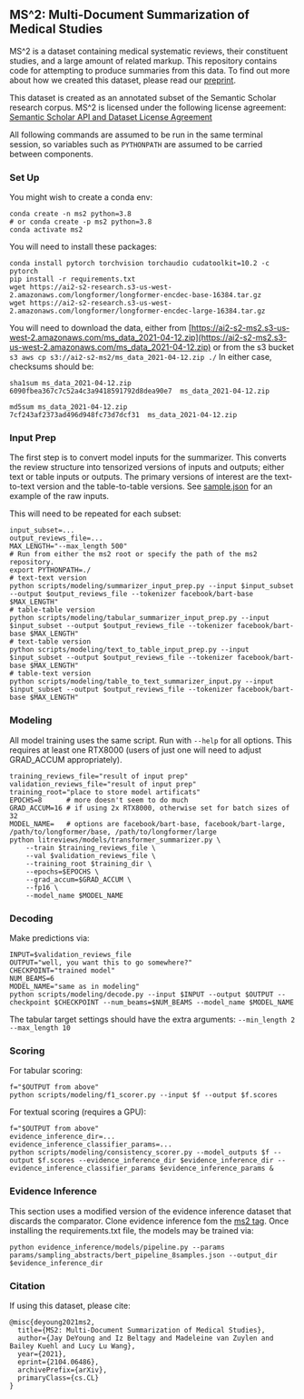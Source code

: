 ## MS^2: Multi-Document Summarization of Medical Studies

MS^2 is a dataset containing medical systematic reviews, their constituent studies, and a large amount of related markup. This repository contains code for attempting to produce summaries from this data. To find out more about how we created this dataset, please read our [preprint](https://arxiv.org/abs/2104.06486).

This dataset is created as an annotated subset of the Semantic Scholar research corpus. MS^2 is licensed under the following license agreement: [Semantic Scholar API and Dataset License Agreement](http://s2-public-api-prod.us-west-2.elasticbeanstalk.com/corpus/legal/)

All following commands are assumed to be run in the same terminal session, so variables such as `PYTHONPATH` are assumed to be carried between components.

### Set Up

You might wish to create a conda env:
```
conda create -n ms2 python=3.8
# or conda create -p ms2 python=3.8
conda activate ms2
```

You will need to install these packages:
```
conda install pytorch torchvision torchaudio cudatoolkit=10.2 -c pytorch
pip install -r requirements.txt
wget https://ai2-s2-research.s3-us-west-2.amazonaws.com/longformer/longformer-encdec-base-16384.tar.gz
wget https://ai2-s2-research.s3-us-west-2.amazonaws.com/longformer/longformer-encdec-large-16384.tar.gz
```

You will need to download the data, either from [https://ai2-s2-ms2.s3-us-west-2.amazonaws.com/ms_data_2021-04-12.zip](https://ai2-s2-ms2.s3-us-west-2.amazonaws.com/ms_data_2021-04-12.zip) or from the s3 bucket `s3 aws cp s3://ai2-s2-ms2/ms_data_2021-04-12.zip ./`
In either case, checksums should be:

```
sha1sum ms_data_2021-04-12.zip
6090fbea367c7c52a4c3a9418591792d8dea90e7  ms_data_2021-04-12.zip

md5sum ms_data_2021-04-12.zip
7cf243af2373ad496d948fc73d7dcf31  ms_data_2021-04-12.zip
```

### Input Prep

The first step is to convert model inputs for the summarizer. This converts the review structure into tensorized versions of inputs and outputs; either text or table inputs or outputs. The primary versions of interest are the text-to-text version and the table-to-table versions. See [sample.json](sample.json) for an example of the raw inputs.

This will need to be repeated for each subset:
```
input_subset=...
output_reviews_file=...
MAX_LENGTH="--max_length 500"
# Run from either the ms2 root or specify the path of the ms2 repository.
export PYTHONPATH=./
# text-text version
python scripts/modeling/summarizer_input_prep.py --input $input_subset --output $output_reviews_file --tokenizer facebook/bart-base $MAX_LENGTH"
# table-table version
python scripts/modeling/tabular_summarizer_input_prep.py --input $input_subset --output $output_reviews_file --tokenizer facebook/bart-base $MAX_LENGTH"
# text-table version
python scripts/modeling/text_to_table_input_prep.py --input $input_subset --output $output_reviews_file --tokenizer facebook/bart-base $MAX_LENGTH"
# table-text version
python scripts/modeling/table_to_text_summarizer_input.py --input $input_subset --output $output_reviews_file --tokenizer facebook/bart-base $MAX_LENGTH"
```

### Modeling

All model training uses the same script. Run with `--help` for all options. This requires at least one RTX8000 (users of just one will need to adjust GRAD_ACCUM appropriately).
```
training_reviews_file="result of input prep"
validation_reviews_file="result of input prep"
training_root="place to store model artificats"
EPOCHS=8      # more doesn't seem to do much
GRAD_ACCUM=16 # if using 2x RTX8000, otherwise set for batch sizes of 32
MODEL_NAME=   # options are facebook/bart-base, facebook/bart-large, /path/to/longformer/base, /path/to/longformer/large
python litreviews/models/transformer_summarizer.py \
    --train $training_reviews_file \
    --val $validation_reviews_file \
    --training_root $training_dir \
    --epochs=$EPOCHS \
    --grad_accum=$GRAD_ACCUM \
    --fp16 \
    --model_name $MODEL_NAME
```

### Decoding

Make predictions via:
```
INPUT=$validation_reviews_file
OUTPUT="well, you want this to go somewhere?"
CHECKPOINT="trained model"
NUM_BEAMS=6
MODEL_NAME="same as in modeling"
python scripts/modeling/decode.py --input $INPUT --output $OUTPUT --checkpoint $CHECKPOINT --num_beams=$NUM_BEAMS --model_name $MODEL_NAME
```

The tabular target settings should have the extra arguments: `--min_length 2 --max_length 10`

### Scoring

For tabular scoring:
```
f="$OUTPUT from above"
python scripts/modeling/f1_scorer.py --input $f --output $f.scores
```

For textual scoring (requires a GPU):
```
f="$OUTPUT from above"
evidence_inference_dir=...
evidence_inference_classifier_params=...
python scripts/modeling/consistency_scorer.py --model_outputs $f --output $f.scores --evidence_inference_dir $evidence_inference_dir --evidence_inference_classifier_params $evidence_inference_params &
```

### Evidence Inference

This section uses a modified version of the evidence inference dataset that discards the comparator. Clone evidence inference fom the [ms2 tag](https://github.com/jayded/evidence-inference/releases/tag/ms2). Once installing the requirements.txt file, the models may be trained via:
```
python evidence_inference/models/pipeline.py --params params/sampling_abstracts/bert_pipeline_8samples.json --output_dir $evidence_inference_dir
```

### Citation

If using this dataset, please cite:

```
@misc{deyoung2021ms2,
  title={MS2: Multi-Document Summarization of Medical Studies}, 
  author={Jay DeYoung and Iz Beltagy and Madeleine van Zuylen and Bailey Kuehl and Lucy Lu Wang},
  year={2021},
  eprint={2104.06486},
  archivePrefix={arXiv},
  primaryClass={cs.CL}
}
```
